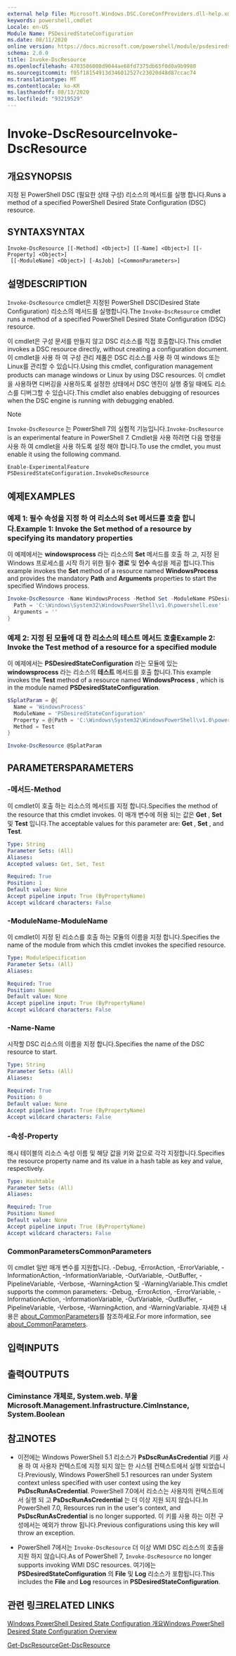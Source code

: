 ```yaml
---
external help file: Microsoft.Windows.DSC.CoreConfProviders.dll-help.xml
keywords: powershell,cmdlet
Locale: en-US
Module Name: PSDesiredStateConfiguration
ms.date: 08/11/2020
online version: https://docs.microsoft.com/powershell/module/psdesiredstateconfiguration/invoke-dscresource?view=powershell-7&WT.mc_id=ps-gethelp
schema: 2.0.0
title: Invoke-DscResource
ms.openlocfilehash: 4703586008d9044ae68fd7375db65f0d0a9b9980
ms.sourcegitcommit: f05f18154913d346012527c23020d48d87ccac74
ms.translationtype: MT
ms.contentlocale: ko-KR
ms.lasthandoff: 08/13/2020
ms.locfileid: "93219529"
---
```

# <span data-ttu-id="a06cc-103">Invoke-DscResource</span><span class="sxs-lookup"><span data-stu-id="a06cc-103">Invoke-DscResource</span></span>

## <span data-ttu-id="a06cc-104">개요</span><span class="sxs-lookup"><span data-stu-id="a06cc-104">SYNOPSIS</span></span>
<span data-ttu-id="a06cc-105">지정 된 PowerShell DSC (필요한 상태 구성) 리소스의 메서드를 실행 합니다.</span><span class="sxs-lookup"><span data-stu-id="a06cc-105">Runs a method of a specified PowerShell Desired State Configuration (DSC) resource.</span></span>

## <span data-ttu-id="a06cc-106">SYNTAX</span><span class="sxs-lookup"><span data-stu-id="a06cc-106">SYNTAX</span></span>

```
Invoke-DscResource [[-Method] <Object>] [[-Name] <Object>] [[-Property] <Object>]
 [[-ModuleName] <Object>] [-AsJob] [<CommonParameters>]
```

## <span data-ttu-id="a06cc-107">설명</span><span class="sxs-lookup"><span data-stu-id="a06cc-107">DESCRIPTION</span></span>

<span data-ttu-id="a06cc-108">`Invoke-DscResource` cmdlet은 지정된 PowerShell DSC(Desired State Configuration) 리소스의 메서드를 실행합니다.</span><span class="sxs-lookup"><span data-stu-id="a06cc-108">The `Invoke-DscResource` cmdlet runs a method of a specified PowerShell Desired State Configuration (DSC) resource.</span></span>

<span data-ttu-id="a06cc-109">이 cmdlet은 구성 문서를 만들지 않고 DSC 리소스를 직접 호출합니다.</span><span class="sxs-lookup"><span data-stu-id="a06cc-109">This cmdlet invokes a DSC resource directly, without creating a configuration document.</span></span> <span data-ttu-id="a06cc-110">이 cmdlet을 사용 하 여 구성 관리 제품은 DSC 리소스를 사용 하 여 windows 또는 Linux를 관리할 수 있습니다.</span><span class="sxs-lookup"><span data-stu-id="a06cc-110">Using this cmdlet, configuration management products can manage windows or Linux by using DSC resources.</span></span> <span data-ttu-id="a06cc-111">이 cmdlet을 사용하면 디버깅을 사용하도록 설정한 상태에서 DSC 엔진이 실행 중일 때에도 리소스를 디버그할 수 있습니다.</span><span class="sxs-lookup"><span data-stu-id="a06cc-111">This cmdlet also enables debugging of resources when the DSC engine is running with debugging enabled.</span></span>

> [!NOTE]
> <span data-ttu-id="a06cc-112">`Invoke-DscResource` 는 PowerShell 7의 실험적 기능입니다.</span><span class="sxs-lookup"><span data-stu-id="a06cc-112">`Invoke-DscResource` is an experimental feature in PowerShell 7.</span></span> <span data-ttu-id="a06cc-113">Cmdlet을 사용 하려면 다음 명령을 사용 하 여 cmdlet을 사용 하도록 설정 해야 합니다.</span><span class="sxs-lookup"><span data-stu-id="a06cc-113">To use the cmdlet, you must enable it using the following command.</span></span>
>
> `Enable-ExperimentalFeature PSDesiredStateConfiguration.InvokeDscResource`

## <span data-ttu-id="a06cc-114">예제</span><span class="sxs-lookup"><span data-stu-id="a06cc-114">EXAMPLES</span></span>

### <span data-ttu-id="a06cc-115">예제 1: 필수 속성을 지정 하 여 리소스의 Set 메서드를 호출 합니다.</span><span class="sxs-lookup"><span data-stu-id="a06cc-115">Example 1: Invoke the Set method of a resource by specifying its mandatory properties</span></span>

<span data-ttu-id="a06cc-116">이 예제에서는 **windowsprocess** 라는 리소스의 **Set** 메서드를 호출 하 고, 지정 된 Windows 프로세스를 시작 하기 위한 필수 **경로** 및 **인수** 속성을 제공 합니다.</span><span class="sxs-lookup"><span data-stu-id="a06cc-116">This example invokes the **Set** method of a resource named **WindowsProcess** and provides the mandatory **Path** and **Arguments** properties to start the specified Windows process.</span></span>

```powershell
Invoke-DscResource -Name WindowsProcess -Method Set -ModuleName PSDesiredStateConfiguration -Property @{
  Path = 'C:\Windows\System32\WindowsPowerShell\v1.0\powershell.exe'
  Arguments = ''
}
```

### <span data-ttu-id="a06cc-117">예제 2: 지정 된 모듈에 대 한 리소스의 테스트 메서드 호출</span><span class="sxs-lookup"><span data-stu-id="a06cc-117">Example 2: Invoke the Test method of a resource for a specified module</span></span>

<span data-ttu-id="a06cc-118">이 예제에서는 **PSDesiredStateConfiguration** 라는 모듈에 있는 **windowsprocess** 라는 리소스의 **테스트** 메서드를 호출 합니다.</span><span class="sxs-lookup"><span data-stu-id="a06cc-118">This example invokes the **Test** method of a resource named **WindowsProcess** , which is in the module named **PSDesiredStateConfiguration**.</span></span>

```powershell
$SplatParam = @{
  Name = 'WindowsProcess'
  ModuleName = 'PSDesiredStateConfiguration'
  Property = @{Path = 'C:\Windows\System32\WindowsPowerShell\v1.0\powershell.exe'; Arguments = ''}
  Method = Test
}

Invoke-DscResource @SplatParam
```

## <span data-ttu-id="a06cc-119">PARAMETERS</span><span class="sxs-lookup"><span data-stu-id="a06cc-119">PARAMETERS</span></span>

### <span data-ttu-id="a06cc-120">-메서드</span><span class="sxs-lookup"><span data-stu-id="a06cc-120">-Method</span></span>

<span data-ttu-id="a06cc-121">이 cmdlet이 호출 하는 리소스의 메서드를 지정 합니다.</span><span class="sxs-lookup"><span data-stu-id="a06cc-121">Specifies the method of the resource that this cmdlet invokes.</span></span> <span data-ttu-id="a06cc-122">이 매개 변수에 허용 되는 값은 **Get** , **Set** 및 **Test** 입니다.</span><span class="sxs-lookup"><span data-stu-id="a06cc-122">The acceptable values for this parameter are: **Get** , **Set** , and **Test**.</span></span>

```yaml
Type: String
Parameter Sets: (All)
Aliases:
Accepted values: Get, Set, Test

Required: True
Position: 1
Default value: None
Accept pipeline input: True (ByPropertyName)
Accept wildcard characters: False
```

### <span data-ttu-id="a06cc-123">-ModuleName</span><span class="sxs-lookup"><span data-stu-id="a06cc-123">-ModuleName</span></span>

<span data-ttu-id="a06cc-124">이 cmdlet이 지정 된 리소스를 호출 하는 모듈의 이름을 지정 합니다.</span><span class="sxs-lookup"><span data-stu-id="a06cc-124">Specifies the name of the module from which this cmdlet invokes the specified resource.</span></span>

```yaml
Type: ModuleSpecification
Parameter Sets: (All)
Aliases:

Required: True
Position: Named
Default value: None
Accept pipeline input: True (ByPropertyName)
Accept wildcard characters: False
```

### <span data-ttu-id="a06cc-125">-Name</span><span class="sxs-lookup"><span data-stu-id="a06cc-125">-Name</span></span>

<span data-ttu-id="a06cc-126">시작할 DSC 리소스의 이름을 지정 합니다.</span><span class="sxs-lookup"><span data-stu-id="a06cc-126">Specifies the name of the DSC resource to start.</span></span>

```yaml
Type: String
Parameter Sets: (All)
Aliases:

Required: True
Position: 0
Default value: None
Accept pipeline input: True (ByPropertyName)
Accept wildcard characters: False
```

### <span data-ttu-id="a06cc-127">-속성</span><span class="sxs-lookup"><span data-stu-id="a06cc-127">-Property</span></span>

<span data-ttu-id="a06cc-128">해시 테이블의 리소스 속성 이름 및 해당 값을 키와 값으로 각각 지정합니다.</span><span class="sxs-lookup"><span data-stu-id="a06cc-128">Specifies the resource property name and its value in a hash table as key and value, respectively.</span></span>

```yaml
Type: Hashtable
Parameter Sets: (All)
Aliases:

Required: True
Position: Named
Default value: None
Accept pipeline input: True (ByPropertyName)
Accept wildcard characters: False
```

### <span data-ttu-id="a06cc-129">CommonParameters</span><span class="sxs-lookup"><span data-stu-id="a06cc-129">CommonParameters</span></span>

<span data-ttu-id="a06cc-130">이 cmdlet 일반 매개 변수를 지원합니다. -Debug, -ErrorAction, -ErrorVariable, -InformationAction, -InformationVariable, -OutVariable, -OutBuffer, -PipelineVariable, -Verbose, -WarningAction 및 -WarningVariable.</span><span class="sxs-lookup"><span data-stu-id="a06cc-130">This cmdlet supports the common parameters: -Debug, -ErrorAction, -ErrorVariable, -InformationAction, -InformationVariable, -OutVariable, -OutBuffer, -PipelineVariable, -Verbose, -WarningAction, and -WarningVariable.</span></span> <span data-ttu-id="a06cc-131">자세한 내용은 [about_CommonParameters](https://go.microsoft.com/fwlink/?LinkID=113216)를 참조하세요.</span><span class="sxs-lookup"><span data-stu-id="a06cc-131">For more information, see [about_CommonParameters](https://go.microsoft.com/fwlink/?LinkID=113216).</span></span>

## <span data-ttu-id="a06cc-132">입력</span><span class="sxs-lookup"><span data-stu-id="a06cc-132">INPUTS</span></span>

## <span data-ttu-id="a06cc-133">출력</span><span class="sxs-lookup"><span data-stu-id="a06cc-133">OUTPUTS</span></span>

### <span data-ttu-id="a06cc-134">Ciminstance 개체로, System.web. 부울</span><span class="sxs-lookup"><span data-stu-id="a06cc-134">Microsoft.Management.Infrastructure.CimInstance, System.Boolean</span></span>

## <span data-ttu-id="a06cc-135">참고</span><span class="sxs-lookup"><span data-stu-id="a06cc-135">NOTES</span></span>

- <span data-ttu-id="a06cc-136">이전에는 Windows PowerShell 5.1 리소스가 **PsDscRunAsCredential** 키를 사용 하 여 사용자 컨텍스트에 지정 되지 않는 한 시스템 컨텍스트에서 실행 되었습니다.</span><span class="sxs-lookup"><span data-stu-id="a06cc-136">Previously, Windows PowerShell 5.1 resources ran under System context unless specified with user context using the key **PsDscRunAsCredential**.</span></span> <span data-ttu-id="a06cc-137">PowerShell 7.0에서 리소스는 사용자의 컨텍스트에서 실행 되 고 **PsDscRunAsCredential** 는 더 이상 지원 되지 않습니다.</span><span class="sxs-lookup"><span data-stu-id="a06cc-137">In PowerShell 7.0, Resources run in the user's context, and **PsDscRunAsCredential** is no longer supported.</span></span> <span data-ttu-id="a06cc-138">이 키를 사용 하는 이전 구성에서는 예외가 throw 됩니다.</span><span class="sxs-lookup"><span data-stu-id="a06cc-138">Previous configurations using this key will throw an exception.</span></span>

- <span data-ttu-id="a06cc-139">PowerShell 7에서는 `Invoke-DscResource` 더 이상 WMI DSC 리소스의 호출을 지원 하지 않습니다.</span><span class="sxs-lookup"><span data-stu-id="a06cc-139">As of PowerShell 7, `Invoke-DscResource` no longer supports invoking WMI DSC resources.</span></span> <span data-ttu-id="a06cc-140">여기에는 **PSDesiredStateConfiguration** 의 **File** 및 **Log** 리소스가 포함됩니다.</span><span class="sxs-lookup"><span data-stu-id="a06cc-140">This includes the **File** and **Log** resources in **PSDesiredStateConfiguration**.</span></span>

## <span data-ttu-id="a06cc-141">관련 링크</span><span class="sxs-lookup"><span data-stu-id="a06cc-141">RELATED LINKS</span></span>

[<span data-ttu-id="a06cc-142">Windows PowerShell Desired State Configuration 개요</span><span class="sxs-lookup"><span data-stu-id="a06cc-142">Windows PowerShell Desired State Configuration Overview</span></span>](/powershell/scripting/dsc/overview/dscforengineers)

[<span data-ttu-id="a06cc-143">Get-DscResource</span><span class="sxs-lookup"><span data-stu-id="a06cc-143">Get-DscResource</span></span>](Get-DscResource.md)
